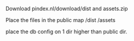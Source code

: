 Download pindex.nl/download/dist and assets.zip

Place the files in the public map
/dist
/assets 


place the db config on 1 dir higher than public dir.
